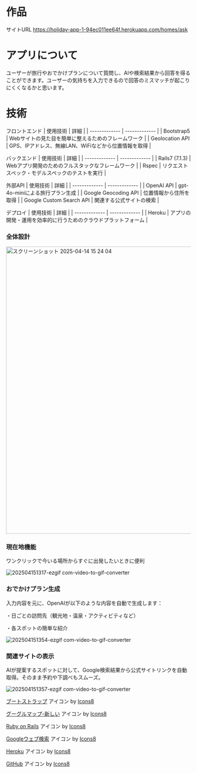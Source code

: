 # 作品

サイトURL
https://holiday-app-1-94ec011ee64f.herokuapp.com/homes/ask

# アプリについて
ユーザーが旅行やおでかけプランについて質問し、AIや検索結果から回答を得ることができます。ユーザーの気持ちを入力できるので回答のミスマッチが起こりにくくなるかと思います。

# 技術

フロントエンド
| 使用技術  | 詳細 |
| ------------- | ------------- |
| Bootstrap5  | Webサイトの見た目を簡単に整えるためのフレームワーク  |
| Geolocation API  | GPS、IPアドレス、無線LAN、WiFiなどから位置情報を取得  |

バックエンド
| 使用技術  | 詳細 |
| ------------- | ------------- |
| Rails7 (7.1.3)  | Webアプリ開発のためのフルスタックなフレームワーク  |
| Rspec  | リクエストスペック・モデルスペックのテストを実行  |

外部API
| 使用技術  | 詳細 |
| ------------- | ------------- |
| OpenAI API  | gpt-4o-miniによる旅行プラン生成  |
| Google Geocoding API  | 位置情報から住所を取得  |
| Google Custom Search API  | 関連する公式サイトの検索  |

デプロイ
| 使用技術  | 詳細 |
| ------------- | ------------- |
| Heroku  | アプリの開発・運用を効率的に行うためのクラウドプラットフォーム  |



### 全体設計

<img width="781" alt="スクリーンショット 2025-04-14 15 24 04" src="https://github.com/user-attachments/assets/b0aaa564-f664-43b5-9b63-689f091d167b" />

### 現在地機能
ワンクリックで今いる場所からすぐに出発したいときに便利

![202504151317-ezgif com-video-to-gif-converter](https://github.com/user-attachments/assets/887b4848-7a71-411b-9028-367c6c46cc0d)

### おでかけプラン生成
入力内容を元に、OpenAIが以下のような内容を自動で生成します：

・日ごとの訪問先（観光地・温泉・アクティビティなど）

・各スポットの簡単な紹介

![202504151354-ezgif com-video-to-gif-converter](https://github.com/user-attachments/assets/227e80e8-bc3f-4b65-9d5a-2cc547cf8a86)

### 関連サイトの表示
AIが提案するスポットに対して、Google検索結果から公式サイトリンクを自動取得。そのまま予約や下調べもスムーズ。

![202504151357-ezgif com-video-to-gif-converter](https://github.com/user-attachments/assets/ff0ef278-7d35-4284-86f6-a7c6ed481f76)















<a target="_blank" href="https://icons8.com/icon/PndQWK6M1Hjo/bootstrap">ブートストラップ</a> アイコン by <a target="_blank" href="https://icons8.com">Icons8</a>

<a target="_blank" href="https://icons8.com/icon/DcygmpZqBEd9/google-maps">グーグルマップ-新しい</a> アイコン by <a target="_blank" href="https://icons8.com">Icons8</a>

<a target="_blank" href="https://icons8.com/icon/kqJCAdWaGpOx/ruby-on-rails">Ruby on Rails</a> アイコン by <a target="_blank" href="https://icons8.com">Icons8</a>

<a target="_blank" href="https://icons8.com/icon/48167/google-web-search">Googleウェブ検索</a> アイコン by <a target="_blank" href="https://icons8.com">Icons8</a>

<a target="_blank" href="https://icons8.com/icon/31085/heroku">Heroku</a> アイコン by <a target="_blank" href="https://icons8.com">Icons8</a>

<a target="_blank" href="https://icons8.com/icon/12599/github">GitHub</a> アイコン by <a target="_blank" href="https://icons8.com">Icons8</a>
